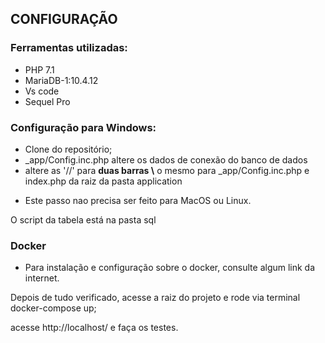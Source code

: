 CONFIGURAÇÃO
-------------

### Ferramentas utilizadas:
- PHP 7.1
- MariaDB-1:10.4.12
- Vs code
- Sequel Pro

### Configuração para Windows:
- Clone do repositório;
- _app/Config.inc.php altere os dados de conexão do banco de dados
- altere as '//' para <b>duas barras \\</b>  o mesmo para _app/Config.inc.php e index.php da raiz da pasta application

* Este passo nao precisa ser feito para MacOS ou Linux.

O script da tabela está na pasta sql

### Docker
*  Para instalação e configuração sobre o docker, consulte algum link da internet.

Depois de tudo verificado, acesse a raiz do projeto e rode via terminal docker-compose up;

acesse http://localhost/ e faça os testes.
